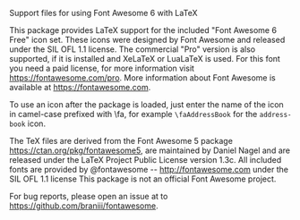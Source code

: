 Support files for using Font Awesome 6 with LaTeX

This package provides LaTeX support for the included "Font Awesome 6 Free" icon set. These icons were designed by Font Awesome and released under the SIL OFL 1.1 license.
The commercial "Pro" version is also supported, if it is installed and XeLaTeX or LuaLaTeX is used. For this font you need a paid license, for more information visit https://fontawesome.com/pro.
More information about Font Awesome is available at https://fontawesome.com.

To use an icon after the package is loaded, just enter the name of the icon in camel-case prefixed with \fa, for example `\faAddressBook` for the `address-book` icon.


The TeX files are derived from the Font Awesome 5 package https://ctan.org/pkg/fontawesome5, are
maintained by Daniel Nagel and are released under the LaTeX Project Public License version 1.3c.
All included fonts are provided by @fontawesome -- http://fontawesome.com under the SIL OFL 1.1 license
This package is not an official Font Awesome project.

For bug reports, please open an issue at to https://github.com/braniii/fontawesome.
